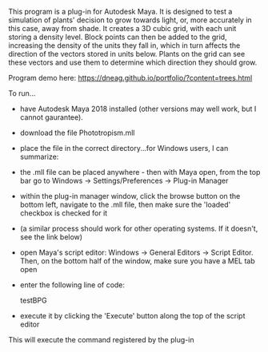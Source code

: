 
This program is a plug-in for Autodesk Maya.  It is designed to test a simulation of plants' decision to grow towards light, or, more accurately in this case, 
away from shade.  It creates a 3D cubic grid, with each unit storing a density level.  Block points can then be added to the grid, increasing the density of the 
units they fall in, which in turn affects the direction of the vectors stored in units below.  Plants on the grid can see these vectors and use them to determine
which direction they should grow.

Program demo here:  https://dneag.github.io/portfolio/?content=trees.html

To run...

  - have Autodesk Maya 2018 installed (other versions may well work, but I cannot gaurantee).

  - download the file Phototropism.mll

  - place the file in the correct directory...for Windows users, I can summarize:

  - the .mll file can be placed anywhere - then with Maya open, from the top bar go to Windows -> Settings/Preferences -> Plug-in Manager
  - within the plug-in manager window, click the browse button on the bottom left, navigate to the .mll file, then make sure the 'loaded' checkbox is checked for it
  - (a similar process should work for other operating systems. If it doesn't, see the link below)
  - open Maya's script editor: Windows -> General Editors -> Script Editor. Then, on the bottom half of the window, make sure you have a MEL tab open

  - enter the following line of code:

    testBPG
  
  - execute it by clicking the 'Execute' button along the top of the script editor

This will execute the command registered by the plug-in

